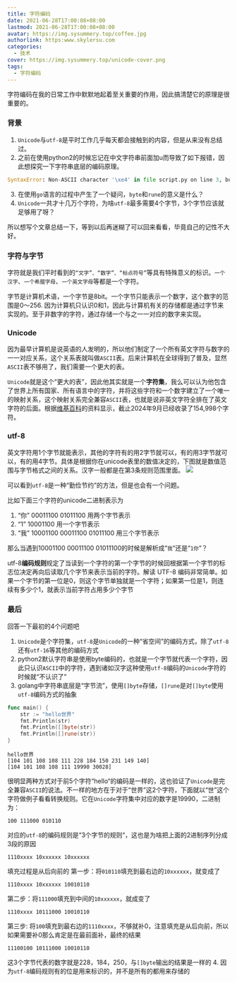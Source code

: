 ```yaml
---
title: 字符编码
date: 2021-06-28T17:00:08+08:00
lastmod: 2021-06-28T17:00:08+08:00
avatar: https://img.sysummery.top/coffee.jpg
authorlink: https:www.skylersu.com
categories:
  - 技术
cover: https://img.sysummery.top/unicode-cover.png
tags:
  - 字符编码
---
```


字符编码在我的日常工作中默默地起着至关重要的作用，因此搞清楚它的原理是很重要的。

<!--more-->

### 背景
1. `Unicode`与`utf-8`是平时工作几乎每天都会接触到的内容，但是从来没有总结过。
2. 之前在使用python2的时候忘记在中文字符串前面加u而导致了如下报错，因此想探究一下字符串底层的编码原理。
```python
SyntaxError: Non-ASCII character '\xe4' in file script.py on line 3, but no encoding declared; see http://python.org/dev/peps/pep-0263/ for details
```

3. 在使用`go`语言的过程中产生了一个疑问，`byte`和`rune`的意义是什么？
4. `Unicode`一共才十几万个字符，为啥`utf-8`最多需要4个字节，3个字节应该就足够用了呀？

所以想写个文章总结一下，等到以后再迷糊了可以回来看看，毕竟自己的记性不大好。

### 字符与字节
字符就是我们平时看到的`“文字”、“数字”、“标点符号”`等具有特殊意义的标识。`一个汉字`、`一个希腊字母`、`一个英文字母`等都是一个字符。

字节是计算机术语，一个字节是8bit。一个字节只能表示一个数字，这个数字的范围是0～256. 因为计算机只认识0和1，因此与计算机有关的存储都是通过字节来实现的。至于非数字的字符，通过存储一个与之一一对应的数字来实现。

### Unicode
因为最早计算机是说英语的人发明的，所以他们制定了一个所有英文字符与数字的一一对应关系，这个关系表就叫做`ASCII`表。后来计算机在全球得到了普及，显然`ASCII`表不够用了，我们需要一个更大的表。

`Unicode`就是这个“更大的表”，因此他其实就是一个**字符集**，我么可以认为他包含了世界上所有国家、所有语言中的字符，并将这些字符和一个数字建立了一个唯一的映射关系，这个映射关系完全兼容`ASCII`表，也就是说非英文字符全排在了英文字符的后面。根据[维基百科](https://zh.wikipedia.org/wiki/Unicode)的资料显示，截止2024年9月已经收录了154,998个字符。

### utf-8
英文字符用1个字节就能表示，其他的字符有的用2字节就可以，有的用3字节就可以，有的用4字节。具体是根据你在unicode表里的数值决定的，下图就是数值范围与字节格式之间的关系。汉字一般都是在第3条规则范围里面。
![](https://img.sysummery.top/unicode.jpg)

可以看到`utf-8`是一种“勤俭节约”的方法，但是也会有一个问题。

比如下面三个字符的unicode二进制表示为
1. “你”         00011100 01011100 用两个字节表示
2. “1”  10001100                 用一个字节表示
3. “我” 10001100 00011100 01011100 用三个字节表示

那么当遇到10001100 00011100 01011100的时候是解析成“`我`“还是“`1你`“？

utf-8**编码规则**规定了当读到一个字符的第一个字节的时候回根据第一个字节的标志位决定再向后读取几个字节来表示当前的字符。解读 UTF-8 编码非常简单。如果一个字节的第一位是0，则这个字节单独就是一个字符；如果第一位是1，则连续有多少个1，就表示当前字符占用多少个字节

### 最后
回答一下最初的4个问题吧
1. `Unicode`是个字符集，`utf-8`是`Unicode`的一种“省空间”的编码方式，除了`utf-8`还有`utf-16`等其他的编码方式
2. python2默认字符串是使用byte编码的，也就是一个字节就代表一个字符，因此只认识`ASCII`中的字符，遇到诸如汉字这种使用`utf-8`编码的`Unicode`字符的时候就“不认识了”
3. golang中字符串底层是“字节流”，使用`[]byte`存储，`[]rune`是对`[]byte`使用`utf-8`编码方式的抽象
```go
func main() {
	str := "hello世界"
	fmt.Println(str)
	fmt.Println([]byte(str))
	fmt.Println([]rune(str))
}
```
```
hello世界
[104 101 108 108 111 228 184 150 231 149 140]
[104 101 108 108 111 19990 30028]
```
很明显两种方式对于前5个字符“hello“的编码是一样的，这也验证了`Unicode`是完全兼容`ASCII`的说法。不一样的地方在于对于“世界”这2个字符，下面就以“世”这个字符做例子看看转换规则。它在`Unicode`字符集中对应的数字是19990，二进制为：
```
100 111000 010110
```
对应的`utf-8`的编码规则是“3个字节的规则“，这也是为啥把上面的2进制序列分成3段的原因
```
1110xxxx 10xxxxxx 10xxxxxx
```
填充过程是从后向前的
第一步：将`010110`填充到最右边的`10xxxxxx`，就变成了
```
1110xxxx 10xxxxxx 10010110
```
第二步：将`111000`填充到中间的`10xxxxxx`，就成变了
```
1110xxxx 10111000 10010110
```
第三步: 将`100`填充到最右边的`1110xxxx`，不够就补0，注意填充是从后向前，所以如果需要补0那么肯定是在最前面补，最终的结果
```
11100100 10111000 10010110
```
这3个字节代表的数字就是228，184，250，与`[]byte`输出的结果是一样的
4. 因为`utf-8`编码规则有的位是用来标识的，并不是所有的都用来存储的



